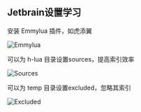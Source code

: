 ## Jetbrain设置学习

安装 Emmylua 插件，如虎添翼

![Emmylua](https://github.com/hunzsig-warcraft3/h-lua-sdk/raw/gh-pages/img/emmylua.png)

可以为 h-lua 目录设置sources，提高索引效率

![Sources](https://github.com/hunzsig-warcraft3/h-lua-sdk/raw/gh-pages/img/jetbrain1.png)

可以为 temp 目录设置excluded，忽略其索引

![Excluded](https://github.com/hunzsig-warcraft3/h-lua-sdk/raw/gh-pages/img/jetbrain2.png)
